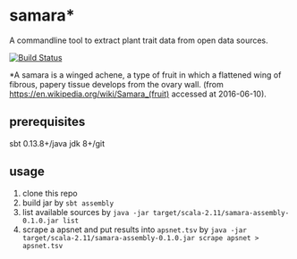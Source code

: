 # samara*
A commandline tool to extract plant trait data from open data sources.

[![Build Status](https://travis-ci.org/jhpoelen/samara.svg?branch=master)](https://travis-ci.org/jhpoelen/samara)

*A samara is a winged achene, a type of fruit in which a flattened wing of fibrous, papery tissue develops from the ovary wall. (from https://en.wikipedia.org/wiki/Samara_(fruit) accessed at 2016-06-10).

## prerequisites
sbt 0.13.8+/java jdk 8+/git

## usage

1. clone this repo
2. build jar by ```sbt assembly```
3. list available sources by ```java -jar target/scala-2.11/samara-assembly-0.1.0.jar list```
4. scrape a apsnet and put results into ```apsnet.tsv``` by ```java -jar target/scala-2.11/samara-assembly-0.1.0.jar scrape apsnet > apsnet.tsv```
